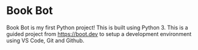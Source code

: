# Book Bot
Book Bot is my first Python project! This is built using Python 3. This is a guided project from https://boot.dev to setup a development environment using VS Code, Git and Github.
